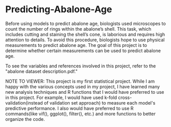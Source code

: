 # Predicting-Abalone-Age
Before using models to predict abalone age, biologists used microscopes to count the number of rings within the abalone’s shell. This task, which includes cutting and staining the shell’s cone, is laborious and requires high attention to details. To avoid this procedure, biologists hope to use physical measurements to predict abalone age. The goal of this project is to determine whether certain measurements can be used to predict abalone age. 

To see the variables and references involved in this project, refer to the "abalone dataset description.pdf."

NOTE TO VIEWER: This project is my first statistical project. While I am happy with the various concepts used in my project, I have learned many new analysis techniques and R functions that I would have preferred to use in this project. For example, I would have used k-fold cross-validation(instead of validation set approach) to measure each model's predictive performance. I also would have preferred to use R commands(like vif(), ggplot(), filter(), etc.) and more functions to better organize the code.
